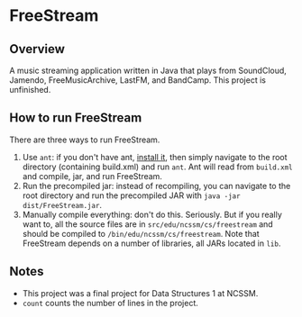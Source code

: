 FreeStream
==========

Overview
--------
A music streaming application written in Java that plays from SoundCloud, Jamendo, FreeMusicArchive, LastFM, and BandCamp. This project is unfinished.

How to run FreeStream
---------------------
There are three ways to run FreeStream.

1. Use `ant`: if you don't have ant, [install it](http://ant.apache.org/manual/install.html), then simply navigate to the root directory (containing build.xml) and run `ant`. Ant will read from `build.xml` and compile, jar, and run FreeStream.
2. Run the precompiled jar: instead of recompiling, you can navigate to the root directory and run the precompiled JAR with `java -jar dist/FreeStream.jar`.
3. Manually compile everything: don't do this. Seriously. But if you really want to, all the source files are in `src/edu/ncssm/cs/freestream` and should be compiled to `/bin/edu/ncssm/cs/freestream`. Note that FreeStream depends on a number of libraries, all JARs located in `lib`.

Notes
-----
- This project was a final project for Data Structures 1 at NCSSM.
- `count` counts the number of lines in the project.
